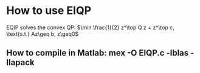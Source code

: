 # How to use EIQP
EQIP solves the convex QP: $\min \frac{1}{2} z^\top Q z + z^\top c, \text{s.t.} Az\geq b, z\geq0$

## How to compile in Matlab:  mex -O EIQP.c -lblas -llapack
